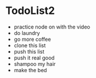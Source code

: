 # TodoList2
* practice node on with the video
* do laundry
* go more coffee
* clone this list
* push this list
* push it real good
* shampoo my hair
* make the bed
